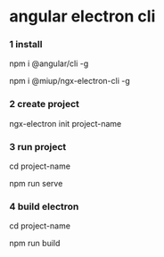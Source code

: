 # angular electron cli

### 1 install

npm i @angular/cli -g

npm i @miup/ngx-electron-cli -g

### 2 create project

ngx-electron init project-name

### 3 run project

cd project-name

npm run serve

### 4 build electron

cd project-name

npm run build




